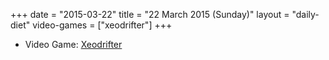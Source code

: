 +++
date = "2015-03-22"
title = "22 March 2015 (Sunday)"
layout = "daily-diet"
video-games = ["xeodrifter"]
+++

<ul>
<li class="entry video-games">Video Game: <a href="/video-games/xeodrifter">Xeodrifter</a></li>
</ul>
